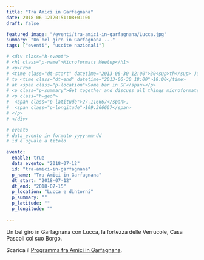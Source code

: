 ```yaml
---
title: "Tra Amici in Garfagnana"
date: 2018-06-12T20:51:08+01:00
draft: false

featured_image: "/eventi/tra-amici-in-garfagnana/Lucca.jpg"
summary: "Un bel giro in Garfagnana ..."
tags: ["eventi", "uscite nazionali"]

# <div class="h-event">
# <h1 class="p-name">Microformats Meetup</h1>
# <p>From 
# <time class="dt-start" datetime="2013-06-30 12:00">30<sup>th</sup> June 2013, 12:00</time>
# to <time class="dt-end" datetime="2013-06-30 18:00">18:00</time>
# at <span class="p-location">Some bar in SF</span></p>
# <p class="p-summary">Get together and discuss all things microformats-related.</p>
# <p class="h-geo">
#  <span class="p-latitude">27.116667</span>,
#  <span class="p-longitude">109.366667</span>
# </p>
# </div>

# evento 
# data_evento in formato yyyy-mm-dd
# id è uguale a titolo

evento:
  enable: true
  data_evento: "2018-07-12"
  id: "tra-amici-in-garfagnana"
  p_name: "Tra Amici in Garfagnana"
  dt_start: "2018-07-12"
  dt_end: "2018-07-15"
  p_location: "Lucca e dintorni"
  p_summary: ""
  p_latitude: ""
  p_longitude: ""
  
---
```


Un bel giro in Garfagnana con Lucca, la fortezza delle Verrucole, Casa Pascoli col suo Borgo.

Scarica il [Programma fra Amici in Garfagnana](ProgrammaGarfagnana.pdf).